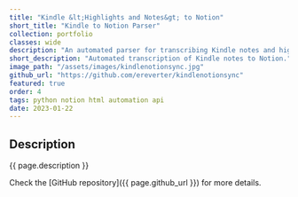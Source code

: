 ```yaml
---
title: "Kindle &lt;Highlights and Notes&gt; to Notion"
short_title: "Kindle to Notion Parser"
collection: portfolio
classes: wide
description: "An automated parser for transcribing Kindle notes and highlights directly into a Notion page, simplifying the process of consolidating and revisiting key takeaways from readings."
short_description: "Automated transcription of Kindle notes to Notion."
image_path: "/assets/images/kindlenotionsync.jpg"
github_url: "https://github.com/ereverter/kindlenotionsync"
featured: true
order: 4
tags: python notion html automation api
date: 2023-01-22
---
```


Description
-----------
{{ page.description }}

Check the [GitHub repository]({{ page.github_url }}) for more details.